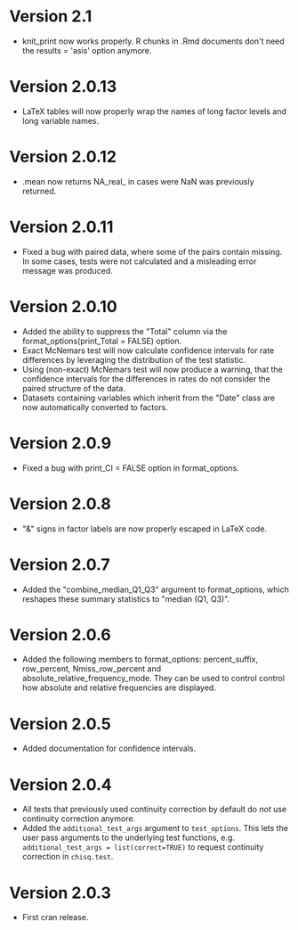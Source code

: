 # Version 2.1

* knit_print now works properly. R chunks in .Rmd documents don't need the results = 'asis' option anymore.


# Version 2.0.13

* LaTeX tables will now properly wrap the names of long factor levels and long variable names.

# Version 2.0.12

* .mean now returns NA_real_ in cases were NaN was previously returned.

# Version 2.0.11

* Fixed a bug with paired data, where some of the pairs contain missing. In some cases, tests were not calculated and a misleading error message was produced.

# Version 2.0.10

* Added the ability to suppress the "Total" column via the format_options(print_Total = FALSE) option.
* Exact McNemars test will now calculate confidence intervals for rate differences by leveraging the distribution of the
test statistic.
* Using (non-exact) McNemars test will now produce a warning, that the confidence intervals for the differences in rates do not consider the paired structure of the data.
* Datasets containing variables which inherit from the "Date" class are now automatically converted to factors.

# Version 2.0.9

* Fixed a bug with print_CI = FALSE option in format_options.

# Version 2.0.8

* "&" signs in factor labels are now properly escaped in LaTeX code.

# Version 2.0.7

* Added the "combine_median_Q1_Q3" argument to format_options, which reshapes these summary statistics to "median (Q1, Q3)".

# Version 2.0.6

* Added the following members to format_options: percent_suffix, row_percent, Nmiss_row_percent and absolute_relative_frequency_mode. They can be used to control control how absolute and relative frequencies are displayed.

# Version 2.0.5

* Added documentation for confidence intervals.

# Version 2.0.4

* All tests that previously used continuity correction by default do _not_ use continuity correction anymore.
* Added the ``additional_test_args`` argument to ``test_options``. This lets the user pass arguments to the underlying test functions, e.g. ``additional_test_args = list(correct=TRUE)`` to request continuity correction in ``chisq.test``.

# Version 2.0.3
* First cran release.
